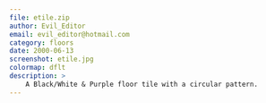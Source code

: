 ```yaml
---
file: etile.zip
author: Evil_Editor
email: evil_editor@hotmail.com
category: floors
date: 2000-06-13
screenshot: etile.jpg
colormap: dflt
description: >
    A Black/White & Purple floor tile with a circular pattern.
---
```

